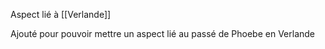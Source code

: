 Aspect lié à [[Verlande]]

Ajouté pour pouvoir mettre un aspect lié au passé de Phoebe en Verlande

